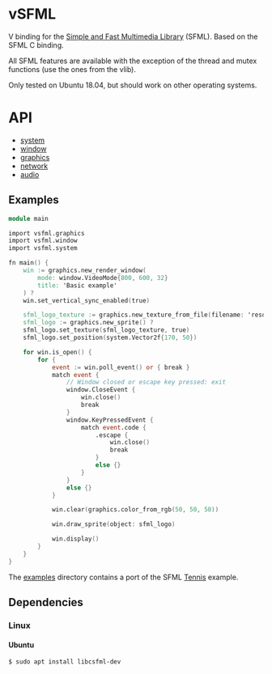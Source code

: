 # vSFML

V binding for the [Simple and Fast Multimedia Library](https://www.sfml-dev.org/) (SFML). Based on the SFML C binding.

All SFML features are available with the exception of the thread and mutex functions (use the ones from the vlib).

Only tested on Ubuntu 18.04, but should work on other operating systems.

# API

 * [system](https://jmgr.github.io/vsfml/system.html)
 * [window](https://jmgr.github.io/vsfml/window.html)
 * [graphics](https://jmgr.github.io/vsfml/graphics.html)
 * [network](https://jmgr.github.io/vsfml/network.html)
 * [audio](https://jmgr.github.io/vsfml/audio.html)

## Examples

```v
module main

import vsfml.graphics
import vsfml.window
import vsfml.system

fn main() {
	win := graphics.new_render_window(
		mode: window.VideoMode{800, 600, 32}
		title: 'Basic example'
	) ?
	win.set_vertical_sync_enabled(true)

	sfml_logo_texture := graphics.new_texture_from_file(filename: 'resources/sfml_logo.png') ?
	sfml_logo := graphics.new_sprite() ?
	sfml_logo.set_texture(sfml_logo_texture, true)
	sfml_logo.set_position(system.Vector2f{170, 50})

	for win.is_open() {
		for {
			event := win.poll_event() or { break }
			match event {
				// Window closed or escape key pressed: exit
				window.CloseEvent {
					win.close()
					break
				}
				window.KeyPressedEvent {
					match event.code {
						.escape {
							win.close()
							break
						}
						else {}
					}
				}
				else {}
			}

			win.clear(graphics.color_from_rgb(50, 50, 50))

			win.draw_sprite(object: sfml_logo)

			win.display()
		}
	}
}
```

The [examples](https://github.com/Jmgr/vsfml/tree/master/examples) directory contains a port of the SFML [Tennis](https://github.com/SFML/SFML/tree/master/examples/tennis) example.

## Dependencies

### Linux

#### Ubuntu
`$ sudo apt install libcsfml-dev`
